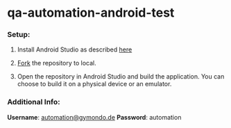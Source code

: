 # qa-automation-android-test

### Setup:
  1) Install Android Studio as described [here](https://developer.android.com/studio/install)
  
  2) [Fork](https://help.github.com/en/github/creating-cloning-and-archiving-repositories/cloning-a-repository) the repository to local.
  
  3) Open the repository in Android Studio and build the application. You can choose to build it on a physical device or an emulator.

### Additional Info:
   **Username**: automation@gymondo.de
   **Password**: automation

